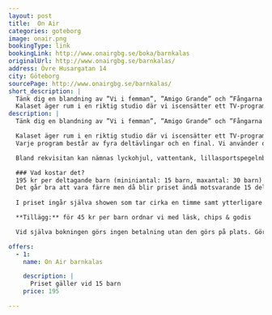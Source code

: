 ```yaml
---
layout: post
title:  On Air
categories: goteborg
image: onair.png
bookingType: link
bookingLink: http://www.onairgbg.se/boka/barnkalas
originalUrl: http://www.onairgbg.se/barnkalas/
address: Övre Husargatan 14
city: Göteborg
sourcePage: http://www.onairgbg.se/barnkalas/
short_description: |
  Tänk dig en blandning av ”Vi i femman”, ”Amigo Grande” och ”Fångarna på Fortet”!
  Kalaset äger rum i en riktig studio där vi iscensätter ett TV-program med det bästa utmaningarna från barnens favoritprogram samt flera egna moment som barnen får tävla i.
description: |
  Tänk dig en blandning av ”Vi i femman”, ”Amigo Grande” och ”Fångarna på Fortet”!

  Kalaset äger rum i en riktig studio där vi iscensätter ett TV-program med det bästa utmaningarna från barnens favoritprogram samt flera egna moment som barnen får tävla i. Vad sägs om Guess Who, Memory 2.0, Megaquizzet, Ultimate Box Final, m.fl.
  Varje program består av fyra deltävlingar och en final. Vi använder oss av lysande tävlingspodium med buzzerknappar för våra olika quizmoment och sedan olika typ av rekvisita för våra mer fysiska utmaningar.

  Bland rekvisitan kan nämnas lyckohjul, vattentank, lillasportspegelnbollplank, memoryhyllor, mm. Våra barnkalasshower leds av våra fantastiska programledare som ser till att stämningen är på topp genom hela programmet. Barnen brukar vara imponerade när de kliver in i studion och samtidigt laddade då det verkligen känns som att vara med i ett riktigt TV-program. Det blir garanterat ett kalas som barnen kommer prata om länge.

  ### Vad kostar det?
  195 kr per deltagande barn (mininiantal: 15 barn, maxantal: 30 barn)
  Det går bra att vara färre men då blir priset ändå motsvarande 15 deltagare, det vill säga 2925 kr totalt.
  
  I priset ingår själva showen som tar cirka en timme samt ytterligare en timmes tid att stanna kvar i studion och kalasa på egen hand. Sista timmen passar utmärkt för presentöppning, disco, tårta, med mera. Det går bra att ta med egen tårta, läsk och fika.

  **Tillägg:** för 45 kr per barn ordnar vi med läsk, chips & godis

  Vid själva bokningen görs ingen betalning utan den görs på plats. Gör bara en uppskattning av hur många barn du tror kommer delta så att vi kan planera med personal.

offers:
  - 1:
    name: On Air barnkalas

    description: |
      Priset gäller vid 15 barn
    price: 195

---
```

